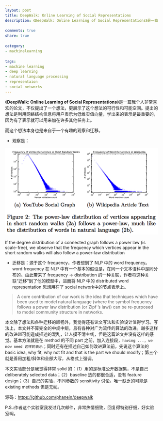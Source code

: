 ```yaml
---
layout: post
title: DeepWalk: Online Learning of Social Representations
description: 《DeepWalk: Online Learning of Social Representations》是一篇我个人非常喜欢的论文，不仅提出了一个想法，更展示了这个想法的可行性和可能空间。提出的想法是利用网络结构信息将用户表示为低维实值向量，学出来的表示是最重要的，因为有了表示就可以用来加在许多其他任务上。

comments: true
share: true

category:
- machinelearning

tags:
- machine learning
- deep learning
- natural language processing
- representaion
- social networks
---
```


《**DeepWalk: Online Learning of Social Representations**》是一篇我个人非常喜欢的论文，不仅提出了一个想法，更展示了这个想法的可行性和可能空间。提出的想法是利用网络结构信息将用户表示为低维实值向量，学出来的表示是最重要的，因为有了表示就可以用来加在许多其他任务上。

而这个想法本身也是来自于一个有趣的观察和迁移。

- 观察是：

![frequency vertics appear in random walks also follow power-low](/images/deepwalk_obs.png)

>
If the degree distribution of a connected graph follows a power law (is scale-free), we observe that the frequency which vertices appear in the short random walks will also follow a power-law distribution

- 迁移是：源于这个 frequency，作者想到了 NLP 中的 word frequency。word frequency 在 NLP 中有一个基本的假设是，在同一个文本语料中是同分布的。由此带来了 frequency -> distribution 的一种关联，作者将这种关联“迁移”到了他的模型中，进而将 NLP 中的 distributed word representation 思想用在了 social network中的节点表示上。

> A core contribution of our work is the idea that techniques which have been used to model natural language (where the symbol frequency follows a power law distribution (or Zipf ’s law)) can be re-purposed to model community structure in
networks.


本文除了想法和各种迁移的顺畅外，我觉得还有论文写法和实验设计值得学习。写法上，本文并不算完全的中规中矩，且有各种对广为流传的算法的改进。越多这样的改进越可能造成描述的混乱，让人摸不清主线，但是这篇论文并没有这样的感觉。基本方法就是在 method 的不同 part 之前，加入连接段，`having ..., we now need 这样的表示`；同时还有在描述自己如何改进算法前，先说这个算法的 basic idea, why fit, why not fit and that is the part we should modify；第三个就是善用加粗/斜体和全部大写，从格式上强调。

本文实验部分是我觉得非常 solid 的：（1）用的是标准公开数据集，不是自己 deliberately selected data；（2）baseline 选的都很合适，没有 feature design；（3）自己的实验，不同参数的 sensitivity 讨论。唯一缺乏的可能是 existing methods 但是无妨。


源码：https://github.com/phanein/deepwalk

P.S.:作者这个实验室我发过几次邮件，非常热情细致，回复得特别仔细，好实验室啊。
